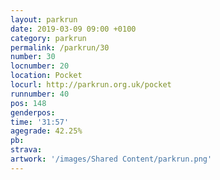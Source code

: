 ```yaml
---
layout: parkrun
date: 2019-03-09 09:00 +0100
category: parkrun
permalink: /parkrun/30
number: 30
locnumber: 20
location: Pocket
locurl: http://parkrun.org.uk/pocket
runnumber: 40
pos: 148
genderpos: 
time: '31:57'
agegrade: 42.25%
pb: 
strava: 
artwork: '/images/Shared Content/parkrun.png'
---
```

